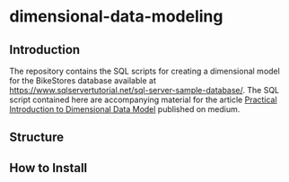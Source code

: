 # dimensional-data-modeling
## Introduction
The repository contains the SQL scripts for creating a dimensional model for the BikeStores database available at https://www.sqlservertutorial.net/sql-server-sample-database/. The SQL script contained here are accompanying material for the article
[Practical Introduction to Dimensional Data Model](URL)
published on medium.

## Structure

## How to Install
